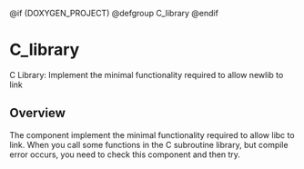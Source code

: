 
@if (DOXYGEN_PROJECT)
@defgroup C_library
@endif

# C_library 


C Library: Implement the minimal functionality required to allow newlib to link

## Overview

The component implement the minimal functionality required to allow libc to link. When you call some functions in the C subroutine library, but compile error occurs, you need to check this component and then try.

